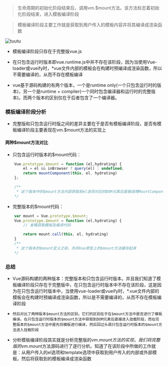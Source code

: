 > 生命周期的初始化阶段结束后，调用vm.$mount方法。该方法标志着初始化阶段结束，进入模板编译阶段

> 模板编译阶段主要工作就是获取到用户传入的模板内容并将其编译成渲染函数

![tuutu](https://vue-js.com/learn-vue/assets/img/3.8d0dc6f5.png)

- 模板编译阶段只存在于完整版vue.js
- 在只包含运行时版本即vue.runtime.js中并不存在该阶段，因为当使用Vue-loader或vueify时，*vue文件内部的模板会在构建时预编译成渲染函数，所以不需要编译的，从而不存在模板编译

- vue基于源码构建的有两个版本，一个是runtime only(一个只包含运行时的版本)，另一个是runtime + compiler(一个同时包含编译器和运行时的完整版本)。而两个版本的区别仅在于后者包含了一个编译器。

### 模板编译阶段分析
- 完整版和只包含运行时版之间的差异主要在于是否有模板编译阶段，是否有模板编译阶段主要表现在vm.$mount方法的实现上

#### 两种$mount方法对比
- 只包含运行时版本的$mount代码：

```js
    Vue.prototype.$mount = function (el,hydrating) {
        el = el && inBrowser ? query(el) : undefined;
        return mountComponent(this, el, hydrating)
    };

    /**
     * 这个版本中的$mount方法内部获取到el选项对应的DOM元素后直接调用MountComponent函数进行挂载操作
    */
```

- 完整版本的$mount代码：

```js
    var mount = Vue.prototype.$mount;
    Vue.prototype.$mount = function (el,hydrating) {
        // 省略获取模板及编译代码

        return mount.call(this, el, hydrating)
    }
    /**
     * 这个版本的$mount定义之前，先将Vue原型上的$mount方法缓存起来
    */
```

### 总结

- Vue源码构建的两种版本：完整版本和只包含运行时版本。并且我们知道了模板编译阶段只存在于完整版中，在只包含运行时版本中不存在该阶段，这是因为在只包含运行时版本中，当使用vue-loader或vueify时，*.vue文件内部的模板会在构建时预编译成渲染函数，所以是不需要编译的，从而不存在模板编译阶段

- ```然后对比了两种版本$mount方法的区别。它们的区别在于在$mount方法中是否进行了模板编译。在只包含运行时版本的$mount方法中获取到DOM元素后直接进入挂载阶段，而在完整版本的$mount方法中是先将模板进行编译，然后回过头调只包含运行时版本的$mount方法进入挂载阶段```

- 分析模板编译阶段其实就是分析完整版的vm.$mount方法的实现，我们将完整版的vm.$mount方法源码进行了逐行分析。知道了在该阶段中所做的工作就是：从用户传入的el选项和template选项中获取到用户传入的内部或外部模板，然后将获取到的模板编译成渲染函数

